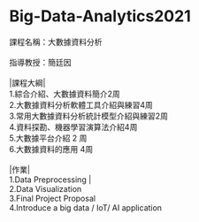 # Big-Data-Analytics2021
課程名稱：大數據資料分析<br><br>
指導教授：簡廷因<br><br>
|課程大綱|<br>
1.綜合介紹、大數據資料簡介2周<br>
2.大數據資料分析軟體工具介紹與練習4周<br>
3.常用大數據資料分析統計模型介紹與練習2周<br>
4.資料探勘、機器學習演算法介紹4周<br>
5.大數據平台介紹 2 周<br>
6.大數據資料的應用 4周<br><br>
|作業|<br>
1.Data Preprocessing |<br>
2.Data Visualization<br>
3.Final Project Proposal <br>
4.Introduce a big data / IoT/ AI application<br>

